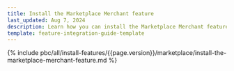 ```yaml
---
title: Install the Marketplace Merchant feature
last_updated: Aug 7, 2024
description: Learn how you can install the Marketplace Merchant feature in to your Spryker B2B Marketplace project.
template: feature-integration-guide-template
---
```


{% include pbc/all/install-features/{{page.version}}/marketplace/install-the-marketplace-merchant-feature.md %} <!-- To edit, see /_includes/pbc/all/install-features/{{page.version}}/marketplace/install-the-marketplace-merchant-feature.md -->
